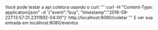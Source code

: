 
Você pode testar a api coletora usando o curl:
'''
curl -H "Content-Type: application/json" -d '{"event":"buy", "timestamp":"2016-09-22T13:57:31.2311892-04:00"}' http://localhost:8080/coletar
'''
E ver sua entrada em localhost:8080/eventos

